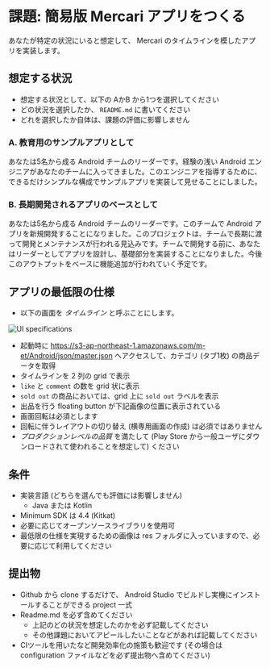 # 課題: 簡易版 Mercari アプリをつくる

あなたが特定の状況にいると想定して、 Mercari のタイムラインを模したアプリを実装します。

## 想定する状況

- 想定する状況として、以下の AかB から1つを選択してください
- どの状況を選択したか、 `README.md` に書いてください
- どれを選択したか自体は、課題の評価に影響しません

### A. 教育用のサンプルアプリとして

あなたは5名から成る Android チームのリーダーです。経験の浅い Android エンジニアがあなたのチームに入ってきました。このエンジニアを指導するために、できるだけシンプルな構成でサンプルアプリを実装して見せることにしました。

### B. 長期開発されるアプリのベースとして

あなたは5名から成る Android チームのリーダーです。このチームで Android アプリを新規開発することになりました。このプロジェクトは、チームで長期に渡って開発とメンテナンスが行われる見込みです。チームで開発する前に、あなたはリーダーとしてアプリを設計し、基礎部分を実装することになりました。今後このアウトプットをベースに機能追加が行われていく予定です。

## アプリの最低限の仕様

- 以下の画面を *タイムライン* と呼ぶことにします。

![UI specifications](https://s3-ap-northeast-1.amazonaws.com/m-et/Android/images/c0e83506-0876-4e49-ad00-1f082a2e56ee.jpg)

- 起動時に https://s3-ap-northeast-1.amazonaws.com/m-et/Android/json/master.json へアクセスして、カテゴリ (タブ1枚) の商品データを取得
- タイムラインを 2 列の grid で表示
- `like` と `comment` の数を grid 状に表示
- `sold out` の商品においては、grid 上に `sold out` ラベルを表示
- 出品を行う floating button が下記画像の位置に表示されている
- 画面回転は必須とします
- 回転に伴うレイアウトの切り替え (横専用画面の作成) は必須ではありません
- *プロダクションレベルの品質* を満たして (Play Store から一般ユーザにダウンロードされて使われることを想定して) ください

## 条件

- 実装言語 (どちらを選んでも評価には影響しません)
    - Java または Kotlin
- Minimum SDK は 4.4 (Kitkat)
- 必要に応じてオープンソースライブラリを使用可
- 最低限の仕様を実現するための画像は res フォルダに入っていますので、必要に応じて利用してください

## 提出物

- Github から clone するだけで、 Android Studio でビルドし実機にインストールすることができる project 一式
- Readme.md を必ず含めてください
    - 上記のどの状況を想定したのかを必ず記載してください
    - その他課題においてアピールしたいことなどがあれば記載してください
- CIツールを用いたなど開発効率化の施策も歓迎です (その場合は configuration ファイルなどを必ず提出物へ含めてください)
